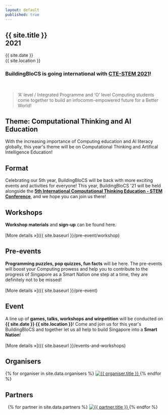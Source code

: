 ```yaml
---
layout: default
published: true
---
```


<section class="jumbo">
    <div class="main-div">
        <h1>
            {{ site.title }}<br>
            <span class="huge">2021</span>
        </h1>
        <p>
            {{ site.date }} 
            <br/>
            {{ site.location }}
        </p>
	<p>
	    <h3>BuildingBloCS is going international with <a href="https://cte-stem2021.nie.edu.sg/">CTE-STEM 2021</a>!</h3>
	</p>
    <br/>
    </div>
</section>

> &lsquo;A&rsquo; level / Integrated Programme and &lsquo;O&rsquo; level Computing students come together to build an infocomm-empowered future for a Better World!

## Theme: Computational Thinking and AI Education

With the increasing importance of Computing education and AI literacy globally, this year's theme will be on Computational Thinking and Artifical Intelligence Education!

## Format

Celebrating our 5th year, BuildingBloCS will be back with more exciting events and activities for everyone! This year, BuildingBloCS '21 will be held alongside the **[5th International Computational Thinking Education - STEM Conference](https://cte-stem2021.nie.edu.sg/ "CTE-STEM 2021 Website")**, and we hope you can join us there!

## Workshops

**Workshop materials** and **sign-up** can be found here.<br><br>
[More&nbsp;details&nbsp;&raquo;]({{ site.baseurl }}/pre-event/workshop)

## Pre-events

**Programming puzzles, pop quizzes, fun facts** will be here. The pre-events will boost your Computing prowess and help you to contribute to the progress of Singapore as a Smart Nation one step at a time, they are definitely not to be missed!<br><br>
[More&nbsp;details&nbsp;&raquo;]({{ site.baseurl }}/pre-event)

## Event

<!-- [Registration is open! >>]({{ site.baseurl }}/register) -->

A line up of **games, talks, workshops and winpetition** will be conducted on **{{ site.date }} {{ site.location }}**! Come and join us for this year's BuildingBloCS and together let us all help to build Singapore into a **Smart Nation**!<br><br>
[More&nbsp;details&nbsp;&raquo;]({{ site.baseurl }}/events-and-workshops)

## Organisers

<section class="organisers">
    {% for organiser in site.data.organisers %}
    <a href="{{ organiser.url }}">
        <img src="{{ site.baseurl }}/assets/img/{{ organiser.img }}" title="{{ organiser.title }}" />
    </a>
    {% endfor %}
</section>

## Partners

<section class="organisers">
    {% for partner in site.data.partners %}
    <a href="{{ partner.url }}">
        <img src="{{ site.baseurl }}/assets/img/{{ partner.img }}" title="{{ partner.title }}" />
    </a>
    {% endfor %}
</section>

